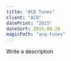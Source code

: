 ```yaml
---
title: "ACQ Tunes"
client: "ACQ"
datePrint: "2015"
dateSort: 2015-08-28
magicPath: "acq-tunes"
---
```


Write a description
